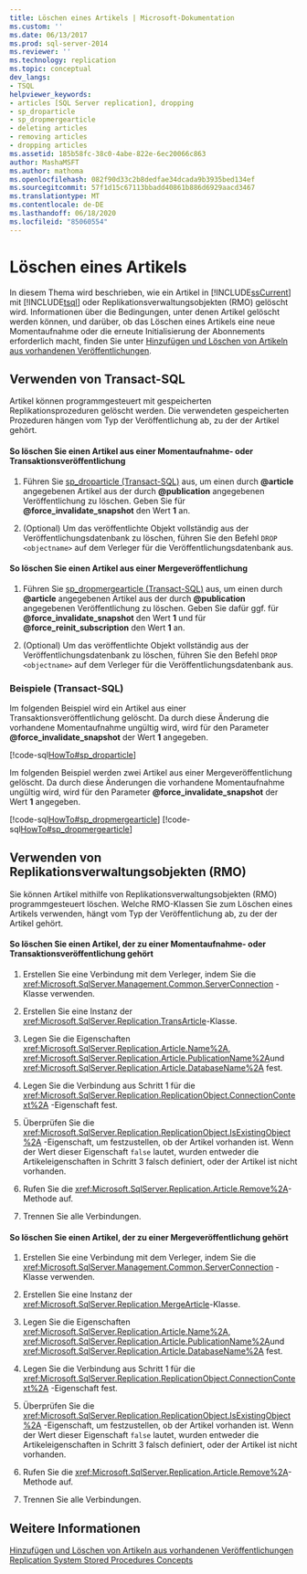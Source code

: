 ```yaml
---
title: Löschen eines Artikels | Microsoft-Dokumentation
ms.custom: ''
ms.date: 06/13/2017
ms.prod: sql-server-2014
ms.reviewer: ''
ms.technology: replication
ms.topic: conceptual
dev_langs:
- TSQL
helpviewer_keywords:
- articles [SQL Server replication], dropping
- sp_droparticle
- sp_dropmergearticle
- deleting articles
- removing articles
- dropping articles
ms.assetid: 185b58fc-38c0-4abe-822e-6ec20066c863
author: MashaMSFT
ms.author: mathoma
ms.openlocfilehash: 082f90d33c2b8dedfae34dcada9b3935bed134ef
ms.sourcegitcommit: 57f1d15c67113bbadd40861b886d6929aacd3467
ms.translationtype: MT
ms.contentlocale: de-DE
ms.lasthandoff: 06/18/2020
ms.locfileid: "85060554"
---
```

# <a name="delete-an-article"></a>Löschen eines Artikels
  In diesem Thema wird beschrieben, wie ein Artikel in [!INCLUDE[ssCurrent](../../../includes/sscurrent-md.md)] mit [!INCLUDE[tsql](../../../includes/tsql-md.md)] oder Replikationsverwaltungsobjekten (RMO) gelöscht wird. Informationen über die Bedingungen, unter denen Artikel gelöscht werden können, und darüber, ob das Löschen eines Artikels eine neue Momentaufnahme oder die erneute Initialisierung der Abonnements erforderlich macht, finden Sie unter [Hinzufügen und Löschen von Artikeln aus vorhandenen Veröffentlichungen](add-articles-to-and-drop-articles-from-existing-publications.md).  
  
  
##  <a name="using-transact-sql"></a><a name="TsqlProcedure"></a> Verwenden von Transact-SQL  
 Artikel können programmgesteuert mit gespeicherten Replikationsprozeduren gelöscht werden. Die verwendeten gespeicherten Prozeduren hängen vom Typ der Veröffentlichung ab, zu der der Artikel gehört.  
  
#### <a name="to-delete-an-article-from-a-snapshot-or-transactional-publication"></a>So löschen Sie einen Artikel aus einer Momentaufnahme- oder Transaktionsveröffentlichung  
  
1.  Führen Sie [sp_droparticle &#40;Transact-SQL&#41;](/sql/relational-databases/system-stored-procedures/sp-droparticle-transact-sql) aus, um einen durch **\@article** angegebenen Artikel aus der durch **\@publication** angegebenen Veröffentlichung zu löschen. Geben Sie für **\@force_invalidate_snapshot** den Wert **1** an.  
  
2.  (Optional) Um das veröffentlichte Objekt vollständig aus der Veröffentlichungsdatenbank zu löschen, führen Sie den Befehl `DROP <objectname>` auf dem Verleger für die Veröffentlichungsdatenbank aus.  
  
#### <a name="to-delete-an-article-from-a-merge-publication"></a>So löschen Sie einen Artikel aus einer Mergeveröffentlichung  
  
1.  Führen Sie [sp_dropmergearticle &#40;Transact-SQL&#41;](/sql/relational-databases/system-stored-procedures/sp-dropmergearticle-transact-sql) aus, um einen durch **\@article** angegebenen Artikel aus der durch **\@publication** angegebenen Veröffentlichung zu löschen. Geben Sie dafür ggf. für **\@force_invalidate_snapshot** den Wert **1** und für **\@force_reinit_subscription** den Wert **1** an.  
  
2.  (Optional) Um das veröffentlichte Objekt vollständig aus der Veröffentlichungsdatenbank zu löschen, führen Sie den Befehl `DROP <objectname>` auf dem Verleger für die Veröffentlichungsdatenbank aus.  
  
###  <a name="examples-transact-sql"></a><a name="TsqlExample"></a> Beispiele (Transact-SQL)  
 Im folgenden Beispiel wird ein Artikel aus einer Transaktionsveröffentlichung gelöscht. Da durch diese Änderung die vorhandene Momentaufnahme ungültig wird, wird für den Parameter **\@force_invalidate_snapshot** der Wert **1** angegeben.  
  
 [!code-sql[HowTo#sp_droparticle](../../../snippets/tsql/SQL15/replication/howto/tsql/droptranpub.sql#sp_droparticle)]  
  
 Im folgenden Beispiel werden zwei Artikel aus einer Mergeveröffentlichung gelöscht. Da durch diese Änderungen die vorhandene Momentaufnahme ungültig wird, wird für den Parameter **\@force_invalidate_snapshot** der Wert **1** angegeben.  
  
 [!code-sql[HowTo#sp_dropmergearticle](../../../snippets/tsql/SQL15/replication/howto/tsql/dropmergepub.sql#sp_dropmergearticle)]
 [!code-sql[HowTo#sp_dropmergearticle](../../../snippets/tsql/SQL15/replication/howto/tsql/dropmergearticles.sql#sp_dropmergearticle)]  
  
##  <a name="using-replication-management-objects-rmo"></a><a name="RMOProcedure"></a> Verwenden von Replikationsverwaltungsobjekten (RMO)  
 Sie können Artikel mithilfe von Replikationsverwaltungsobjekten (RMO) programmgesteuert löschen. Welche RMO-Klassen Sie zum Löschen eines Artikels verwenden, hängt vom Typ der Veröffentlichung ab, zu der der Artikel gehört.  
  
#### <a name="to-delete-an-article-that-belongs-to-a-snapshot-or-transactional-publication"></a>So löschen Sie einen Artikel, der zu einer Momentaufnahme- oder Transaktionsveröffentlichung gehört  
  
1.  Erstellen Sie eine Verbindung mit dem Verleger, indem Sie die <xref:Microsoft.SqlServer.Management.Common.ServerConnection> -Klasse verwenden.  
  
2.  Erstellen Sie eine Instanz der <xref:Microsoft.SqlServer.Replication.TransArticle>-Klasse.  
  
3.  Legen Sie die Eigenschaften <xref:Microsoft.SqlServer.Replication.Article.Name%2A>, <xref:Microsoft.SqlServer.Replication.Article.PublicationName%2A>und <xref:Microsoft.SqlServer.Replication.Article.DatabaseName%2A> fest.  
  
4.  Legen Sie die Verbindung aus Schritt 1 für die <xref:Microsoft.SqlServer.Replication.ReplicationObject.ConnectionContext%2A> -Eigenschaft fest.  
  
5.  Überprüfen Sie die <xref:Microsoft.SqlServer.Replication.ReplicationObject.IsExistingObject%2A> -Eigenschaft, um festzustellen, ob der Artikel vorhanden ist. Wenn der Wert dieser Eigenschaft `false` lautet, wurden entweder die Artikeleigenschaften in Schritt 3 falsch definiert, oder der Artikel ist nicht vorhanden.  
  
6.  Rufen Sie die <xref:Microsoft.SqlServer.Replication.Article.Remove%2A>-Methode auf.  
  
7.  Trennen Sie alle Verbindungen.  
  
#### <a name="to-delete-an-article-that-belongs-to-a-merge-publication"></a>So löschen Sie einen Artikel, der zu einer Mergeveröffentlichung gehört  
  
1.  Erstellen Sie eine Verbindung mit dem Verleger, indem Sie die <xref:Microsoft.SqlServer.Management.Common.ServerConnection> -Klasse verwenden.  
  
2.  Erstellen Sie eine Instanz der <xref:Microsoft.SqlServer.Replication.MergeArticle>-Klasse.  
  
3.  Legen Sie die Eigenschaften <xref:Microsoft.SqlServer.Replication.Article.Name%2A>, <xref:Microsoft.SqlServer.Replication.Article.PublicationName%2A>und <xref:Microsoft.SqlServer.Replication.Article.DatabaseName%2A> fest.  
  
4.  Legen Sie die Verbindung aus Schritt 1 für die <xref:Microsoft.SqlServer.Replication.ReplicationObject.ConnectionContext%2A> -Eigenschaft fest.  
  
5.  Überprüfen Sie die <xref:Microsoft.SqlServer.Replication.ReplicationObject.IsExistingObject%2A> -Eigenschaft, um festzustellen, ob der Artikel vorhanden ist. Wenn der Wert dieser Eigenschaft `false` lautet, wurden entweder die Artikeleigenschaften in Schritt 3 falsch definiert, oder der Artikel ist nicht vorhanden.  
  
6.  Rufen Sie die <xref:Microsoft.SqlServer.Replication.Article.Remove%2A>-Methode auf.  
  
7.  Trennen Sie alle Verbindungen.  
  
## <a name="see-also"></a>Weitere Informationen  
 [Hinzufügen und Löschen von Artikeln aus vorhandenen Veröffentlichungen](add-articles-to-and-drop-articles-from-existing-publications.md)   
 [Replication System Stored Procedures Concepts](../concepts/replication-system-stored-procedures-concepts.md)  
  
  
